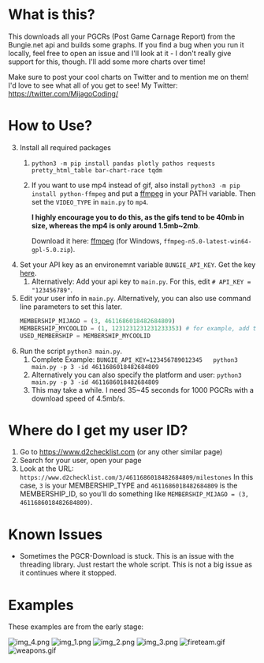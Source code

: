 # What is this?
This downloads all your PGCRs (Post Game Carnage Report) from the Bungie.net api and builds some graphs.
If you find a bug when you run it locally, feel free to open an issue and I'll look at it - I don't really give support for this, though.
I'll add some more charts over time!

Make sure to post your cool charts on Twitter and to mention me on them! 
I'd love to see what all of you get to see! 
My Twitter: https://twitter.com/MijagoCoding/

# How to Use?
3) Install all required packages
   1) `python3 -m pip install pandas plotly pathos requests pretty_html_table bar-chart-race tqdm`
   2) If you want to use mp4 instead of gif, also install `python3 -m pip install python-ffmpeg` and put a [ffmpeg](https://www.ffmpeg.org/download.html) in your PATH variable. Then set the `VIDEO_TYPE` in `main.py` to `mp4`. 
   
      **I highly encourage you to do this, as the gifs tend to be 40mb in size, whereas the mp4 is only around 1.5mb~2mb**.
   
      Download it here: [ffmpeg](https://github.com/BtbN/FFmpeg-Builds/releases) (for Windows, `ffmpeg-n5.0-latest-win64-gpl-5.0.zip`).
4) Set your API key as an environemnt variable `BUNGIE_API_KEY`.  Get the key [here](https://www.bungie.net/en/Application).
   1) Alternatively: Add your api key to `main.py`. For this, edit `# API_KEY = "123456789"`.
5) Edit your user info in `main.py`. Alternatively, you can also use command line parameters to set this later.
   ```py
   MEMBERSHIP_MIJAGO = (3, 4611686018482684809)
   MEMBERSHIP_MYCOOLID = (1, 1231231231231233353) # for example, add this
   USED_MEMBERSHIP = MEMBERSHIP_MYCOOLID
   ```
6) Run the script `python3 main.py`.
   1) Complete Example: `BUNGIE_API_KEY=123456789012345   python3 main.py -p 3 -id 4611686018482684809`
   2) Alternatively you can also specify the platform and user: `python3 main.py -p 3 -id 4611686018482684809`
   3) This may take a while. I need 35~45 seconds for 1000 PGCRs with a download speed of 4.5mb/s.

# Where do I get my user ID?
1) Go to https://www.d2checklist.com (or any other similar page)
2) Search for your user, open your page
3) Look at the URL: `https://www.d2checklist.com/3/4611686018482684809/milestones`
   In this case, `3` is your MEMBERSHIP_TYPE and `4611686018482684809` is the MEMBERSHIP_ID, so you'll do something like `MEMBERSHIP_MIJAGO = (3, 4611686018482684809)`.


# Known Issues
- Sometimes the PGCR-Download is stuck. This is an issue with the threading library. Just restart the whole script. This is not a big issue as it continues where it stopped.

# Examples
These examples are from the early stage:

![img_4.png](examples/img_4.png)
![img_1.png](examples/img_1.png)
![img_2.png](examples/img_2.png)
![img_3.png](examples/img_3.png)
![fireteam.gif](examples/fireteam.gif)
![weapons.gif](examples/weapons.gif)
